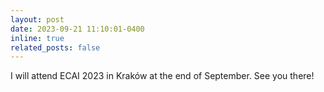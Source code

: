 ```yaml
---
layout: post
date: 2023-09-21 11:10:01-0400
inline: true
related_posts: false
---
```


I will attend ECAI 2023 in Kraków at the end of September. See you there!

